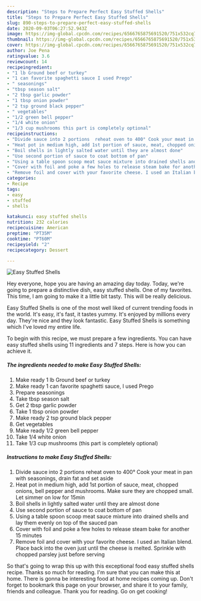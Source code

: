```yaml
---
description: "Steps to Prepare Perfect Easy Stuffed Shells"
title: "Steps to Prepare Perfect Easy Stuffed Shells"
slug: 890-steps-to-prepare-perfect-easy-stuffed-shells
date: 2020-09-03T06:27:52.943Z
image: https://img-global.cpcdn.com/recipes/6566765875691520/751x532cq70/easy-stuffed-shells-recipe-main-photo.jpg
thumbnail: https://img-global.cpcdn.com/recipes/6566765875691520/751x532cq70/easy-stuffed-shells-recipe-main-photo.jpg
cover: https://img-global.cpcdn.com/recipes/6566765875691520/751x532cq70/easy-stuffed-shells-recipe-main-photo.jpg
author: Joe Pena
ratingvalue: 3.6
reviewcount: 14
recipeingredient:
- "1 lb Ground beef or turkey"
- "1 can favorite spaghetti sauce I used Prego"
- " seasonings"
- "tbsp season salt"
- "2 tbsp garlic powder"
- "1 tbsp onion powder"
- "2 tsp ground black pepper"
- " vegetables"
- "1/2 green bell pepper"
- "1/4 white onion"
- "1/3 cup mushrooms this part is completely optional"
recipeinstructions:
- "Divide sauce into 2 portions  reheat oven to 400° Cook your meat in pan with seasonings, drain fat and set aside"
- "Heat pot in medium high, add 1st portion of sauce, meat, chopped onions, bell pepper and mushrooms. Make sure they are chopped small.  Let simmer on low for 15min"
- "Boil shells in lightly salted water until they are almost done"
- "Use second portion of sauce to coat bottom of pan"
- "Using a table spoon scoop meat sauce mixture into drained shells and lay them evenly on top of the sauced pan"
- "Cover with foil and poke a few holes to release steam bake for another 15 minutes"
- "Remove foil and cover with your favorite cheese. I used an Italian blend. Place back into the oven just until the cheese is melted. Sprinkle with chopped parsley just before serving"
categories:
- Recipe
tags:
- easy
- stuffed
- shells

katakunci: easy stuffed shells 
nutrition: 232 calories
recipecuisine: American
preptime: "PT35M"
cooktime: "PT60M"
recipeyield: "2"
recipecategory: Dessert

---
```



![Easy Stuffed Shells](https://img-global.cpcdn.com/recipes/6566765875691520/751x532cq70/easy-stuffed-shells-recipe-main-photo.jpg)

Hey everyone, hope you are having an amazing day today. Today, we're going to prepare a distinctive dish, easy stuffed shells. One of my favorites. This time, I am going to make it a little bit tasty. This will be really delicious.



Easy Stuffed Shells is one of the most well liked of current trending foods in the world. It's easy, it's fast, it tastes yummy. It's enjoyed by millions every day. They're nice and they look fantastic. Easy Stuffed Shells is something which I've loved my entire life.


To begin with this recipe, we must prepare a few ingredients. You can have easy stuffed shells using 11 ingredients and 7 steps. Here is how you can achieve it.

<!--inarticleads1-->

##### The ingredients needed to make Easy Stuffed Shells:

1. Make ready 1 lb Ground beef or turkey
1. Make ready 1 can favorite spaghetti sauce, I used Prego
1. Prepare  seasonings
1. Take tbsp season salt
1. Get 2 tbsp garlic powder
1. Take 1 tbsp onion powder
1. Make ready 2 tsp ground black pepper
1. Get  vegetables
1. Make ready 1/2 green bell pepper
1. Take 1/4 white onion
1. Take 1/3 cup mushrooms (this part is completely optional)




<!--inarticleads2-->

##### Instructions to make Easy Stuffed Shells:

1. Divide sauce into 2 portions  reheat oven to 400° Cook your meat in pan with seasonings, drain fat and set aside
1. Heat pot in medium high, add 1st portion of sauce, meat, chopped onions, bell pepper and mushrooms. Make sure they are chopped small.  Let simmer on low for 15min
1. Boil shells in lightly salted water until they are almost done
1. Use second portion of sauce to coat bottom of pan
1. Using a table spoon scoop meat sauce mixture into drained shells and lay them evenly on top of the sauced pan
1. Cover with foil and poke a few holes to release steam bake for another 15 minutes
1. Remove foil and cover with your favorite cheese. I used an Italian blend. Place back into the oven just until the cheese is melted. Sprinkle with chopped parsley just before serving




So that's going to wrap this up with this exceptional food easy stuffed shells recipe. Thanks so much for reading. I'm sure that you can make this at home. There is gonna be interesting food at home recipes coming up. Don't forget to bookmark this page on your browser, and share it to your family, friends and colleague. Thank you for reading. Go on get cooking!

